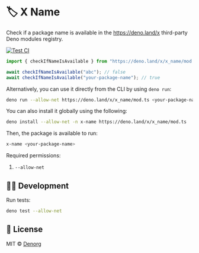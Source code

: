 # 🏷️ X Name

Check if a package name is available in the https://deno.land/x third-party Deno modules registry.

[![Test CI](https://github.com/denorg/x-name/workflows/Test%20CI/badge.svg)](https://github.com/denorg/x-name/actions)

```ts
import { checkIfNameIsAvailable } from "https://deno.land/x/x_name/mod.ts";

await checkIfNameIsAvailable("abc"); // false
await checkIfNameIsAvailable("your-package-name"); // true
```

Alternatively, you can use it directly from the CLI by using `deno run`:

```bash
deno run --allow-net https://deno.land/x/x_name/mod.ts <your-package-name>
```

You can also install it globally using the following:

```bash
deno install --allow-net -n x-name https://deno.land/x/x_name/mod.ts
```

Then, the package is available to run:

```bash
x-name <your-package-name>
```

Required permissions:

1. `--allow-net`

## 👩‍💻 Development

Run tests:

```bash
deno test --allow-net
```

## 📄 License

MIT © [Denorg](https://den.org.in)
